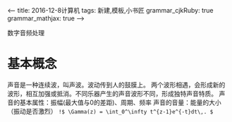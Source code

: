 <--
title: 2016-12-8计算机 
tags: 新建,模板,小书匠
grammar_cjkRuby: true
grammar_mathjax: true
-->

数字音频处理

# 基本概念
声音是一种连续波，叫声波。波动传到人的鼓膜上。
两个波形相遇，会形成新的波形，相互加强或抵消。不同乐器产生的声音波形不同，形成独特声音特质。
声音的基本属性：振幅(最大值与0的差距)、周期、频率
声音的音量：能量的大小（振动是否激烈）
`!$ \Gamma(z) = \int_0^\infty t^{z-1}e^{-t}dt\,. $`
